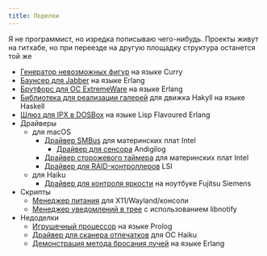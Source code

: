 ```yaml
---
title: Поделки
---
```


Я не программист, но изредка пописываю чего-нибудь. Проекты живут на гитхабе, но при переезде на другую площадку структура останется той же

- [Генератор невозможных фигур][def] на языке Curry
- [Баунсер для Jabber][def11] на языке Erlang
- [Брутфорс для ОС ExtremeWare][def2] на языке Erlang
- [Библиотека для реализации галерей][def8] для движка Hakyll на языке Haskell
- [Шлюз для IPX в DOSBox][def9] на языке Lisp Flavoured Erlang
- Драйверы
    - для macOS
        - [Драйвер SMBus][def3] для материнских плат Intel
            - [Драйвер для сенсора][def3] Andigilog
        - [Драйвер сторожевого таймера][def4] для материнских плат Intel
        - [Драйвер для RAID-контроллеров][def7] LSI
    - для Haiku
        - [Драйвер для контроля яркости][def10] на ноутбуке Fujitsu Siemens
- Скрипты
    - [Менеджер питания][def13] для X11/Wayland/консоли
    - [Менеджер уведомлений в трее][def14] с использованием libnotify
- Недоделки
    - [Игрушечный процессор][def5] на языке Prolog
    - [Драйвер для сканера отпечатков][def6] для ОС Haiku
    - [Демонстрация метода бросания лучей][def12] на языке Erlang

[def]: https://github.com/dukzcry/toys/tree/master/impart
[def3]: https://github.com/dukzcry/osx-goodies/tree/master/ic
[def4]: https://github.com/dukzcry/osx-goodies/tree/master/watchdog
[def5]: https://github.com/dukzcry/unuzbl/tree/master/ducklingcpu
[def6]: https://github.com/dukzcry/unuzbl/tree/master/haiku-aes2501
[def7]: https://github.com/dukzcry/osx-goodies/tree/master/raid
[def2]: https://github.com/dukzcry/funkshun/tree/master/extremeware-brute
[def8]: https://github.com/dukzcry/funkshun/tree/master/hakyll-gallery
[def9]: https://github.com/dukzcry/funkshun/tree/master/ipxerlay
[def10]: https://github.com/dukzcry/crap/tree/master/acpi_fujitsu_laptop
[def11]: https://github.com/dukzcry/funkshun/tree/master/eggbnc
[def12]: https://github.com/dukzcry/unuzbl/tree/master/ngranek
[def13]: https://github.com/dukzcry/crap/tree/master/idler
[def14]: https://github.com/dukzcry/crap/tree/master/notifier